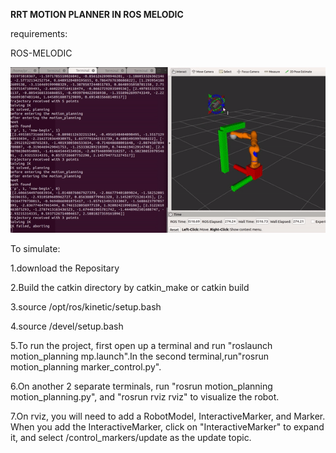 **RRT MOTION PLANNER IN ROS MELODIC**

requirements:

ROS-MELODIC

![](.//media/image1.gif)

To simulate:

1.download the Repositary

2.Build the catkin directory by catkin\_make or catkin build

3.source /opt/ros/kinetic/setup.bash

4.source /devel/setup.bash

5.To run the project, first open up a terminal and run "roslaunch
motion\_planning mp.launch".In the second terminal,run"rosrun
motion\_planning marker\_control.py".

6.On another 2 separate terminals, run "rosrun motion\_planning
motion\_planning.py", and "rosrun rviz rviz" to visualize the robot.

7.On rviz, you will need to add a RobotModel, InteractiveMarker, and
Marker. When you add the InteractiveMarker, click on "InteractiveMarker"
to expand it, and select /control\_markers/update as the update topic.
